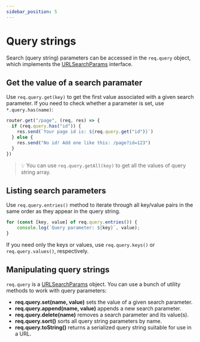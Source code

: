 ```yaml
---
sidebar_position: 5
---
```


# Query strings

Search (query string) parameters can be accessed in the `req.query` object, which implements the [URLSearchParams](https://developer.mozilla.org/en-US/docs/Web/API/URLSearchParams) interface.

## Get the value of a search paramater

Use `req.query.get(key)` to get the first value associated with a given search parameter. If you need to check whether a parameter is set, use `*.query.has(name)`:

```javascript
router.get("/page", (req, res) => {
  if (req.query.has("id")) {
    res.send(`Your page id is: ${req.query.get("id")}`)
  } else {
    res.send("No id! Add one like this: /page?id=123")
  }
})
```

> 💡 You can use `req.query.getAll(key)` to get all the values of query string array.

## Listing search parameters

Use `req.query.entries()` method to iterate through all key/value pairs in the same order as they appear in the query string.

```javascript
for (const [key, value] of req.query.entries()) {
    console.log(`Query parameter: ${key}`, value);
}
```

If you need only the keys or values, use `req.query.keys()` or `req.query.values()`, respectively.

## Manipulating query strings

`req.query` is a [URLSearchParams](https://developer.mozilla.org/en-US/docs/Web/API/URLSearchParams) object. You can use a bunch of utility methods to work with query parameters:

* **req.query.set(name, value)** sets the value of a given search parameter.
* **req.query.append(name, value)** appends a new search parameter.
* **req.query.delete(name)** removes a search parameter and its value(s).
* **req.query.sort()** sorts all query string parameters by name.
* **req.query.toString()** returns a serialized query string suitable for use in a URL.
